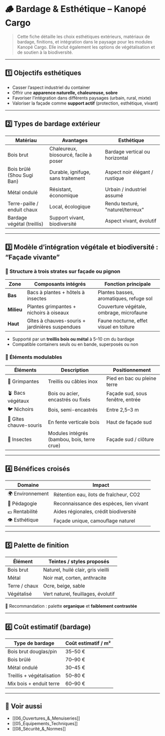 # 🪵 Bardage & Esthétique – Kanopé Cargo

> Cette fiche détaille les choix esthétiques extérieurs, matériaux de bardage, finitions, et intégration dans le paysage pour les modules Kanopé Cargo. Elle inclut également les options de végétalisation et de soutien à la biodiversité.

---

## 1️⃣ Objectifs esthétiques

- Casser l’aspect industriel du container
- Offrir une **apparence naturelle, chaleureuse, sobre**
- Favoriser l’intégration dans différents paysages (urbain, rural, mixte)
- Valoriser la façade comme **support actif** (protection, esthétique, vivant)

---

## 2️⃣ Types de bardage extérieur

| Matériau         | Avantages                               | Esthétique                          |
|------------------|------------------------------------------|-------------------------------------|
| Bois brut        | Chaleureux, biosourcé, facile à poser    | Bardage vertical ou horizontal      |
| Bois brûlé (Shou Sugi Ban) | Durable, ignifuge, sans traitement | Aspect noir élégant / rustique     |
| Métal ondulé     | Résistant, économique                    | Urbain / industriel assumé          |
| Terre-paille / enduit chaux | Local, écologique               | Rendu texturé, "naturel/terreux"    |
| Bardage végétal (treillis) | Support vivant, biodiversité     | Aspect vivant, évolutif             |

---

## 3️⃣ Modèle d’intégration végétale et biodiversité : “Façade vivante”

### 🧩 Structure à trois strates sur façade ou pignon

| Zone         | Composants intégrés                             | Fonction principale                         |
|--------------|--------------------------------------------------|---------------------------------------------|
| **Bas**      | Bacs à plantes + hôtels à insectes              | Plantes basses, aromatiques, refuge sol     |
| **Milieu**   | Plantes grimpantes + nichoirs à oiseaux         | Couverture végétale, ombrage, microfaune    |
| **Haut**     | Gîtes à chauves-souris + jardinières suspendues | Faune nocturne, effet visuel en toiture     |

- Supporté par un **treillis bois ou métal** à 5–10 cm du bardage
- Compatible containers seuls ou en bande, superposés ou non

### 🔄 Éléments modulables

| Éléments        | Description                                   | Positionnement                          |
|-----------------|-----------------------------------------------|------------------------------------------|
| 🌿 Grimpantes   | Treillis ou câbles inox                      | Pied en bac ou pleine terre              |
| 🪴 Bacs végétaux| Bois ou acier, encastrés ou fixés             | Façade sud, sous fenêtre, entrée         |
| 🐦 Nichoirs     | Bois, semi-encastrés                         | Entre 2,5–3 m                            |
| 🦇 Gîtes chauve-souris | En fente verticale bois               | Haut de façade sud                       |
| 🐞 Insectes     | Modules intégrés (bambou, bois, terre crue)   | Façade sud / clôture                     |

---

## 4️⃣ Bénéfices croisés

| Domaine         | Impact                                  |
|------------------|------------------------------------------|
| 🌍 Environnement | Rétention eau, ilots de fraîcheur, CO2   |
| 🧠 Pédagogie      | Reconnaissance des espèces, lien vivant  |
| 💶 Rentabilité    | Aides régionales, crédit biodiversité     |
| 👁 Esthétique     | Façade unique, camouflage naturel         |

---

## 5️⃣ Palette de finition

| Élément        | Teintes / styles proposés                |
|----------------|------------------------------------------|
| Bois brut      | Naturel, huilé clair, gris vieilli       |
| Métal          | Noir mat, corten, anthracite             |
| Terre / chaux  | Ocre, beige, sable                       |
| Végétalisé     | Vert naturel, feuillages, évolutif       |

🎨 Recommandation : palette **organique** et **faiblement contrastée**

---

## 6️⃣ Coût estimatif (bardage)

| Type de bardage             | Coût estimatif / m² |
|------------------------------|----------------------|
| Bois brut douglas/pin       | 35–50 €             |
| Bois brûlé                 | 70–90 €             |
| Métal ondulé                | 30–45 €             |
| Treillis + végétalisation   | 50–80 €             |
| Mix bois + enduit terre     | 60–90 €             |

---

## 🔗 Voir aussi

- [[06_Ouvertures_&_Menuiseries]]
- [[05_Équipements_Techniques]]
- [[08_Sécurité_&_Normes]]
